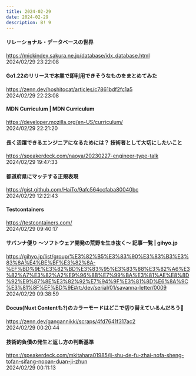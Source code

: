 ```yaml
---
title: 2024-02-29
date: 2024-02-29
description: B! 9
---
```


#### リレーショナル・データベースの世界
https://mickindex.sakura.ne.jp/database/idx_database.html<br>
2024/02/29 23:22:08<br>


#### Go1.22のリリースで本業で即利用できそうなものをまとめてみた
https://zenn.dev/hoshitocat/articles/c7861bdf2fc1a5<br>
2024/02/29 22:23:08<br>


#### MDN Curriculum | MDN Curriculum
https://developer.mozilla.org/en-US/curriculum/<br>
2024/02/29 22:21:20<br>


#### 長く活躍できるエンジニアになるためには？ 技術者として大切にしたいこと
https://speakerdeck.com/naoya/20230227-engineer-type-talk<br>
2024/02/29 19:47:33<br>


#### 都道府県にマッチする正規表現
https://gist.github.com/HaiTo/9afc564ccfaba80040bc<br>
2024/02/29 12:22:43<br>


#### Testcontainers
https://testcontainers.com/<br>
2024/02/29 09:40:17<br>


#### サバンナ便り ～ソフトウェア開発の荒野を生き抜く～ 記事一覧 | gihyo.jp
https://gihyo.jp/list/group/%E3%82%B5%E3%83%90%E3%83%B3%E3%83%8A%E4%BE%BF%E3%82%8A-%EF%BD%9E%E3%82%BD%E3%83%95%E3%83%88%E3%82%A6%E3%82%A7%E3%82%A2%E9%96%8B%E7%99%BA%E3%81%AE%E8%8D%92%E9%87%8E%E3%82%92%E7%94%9F%E3%81%8D%E6%8A%9C%E3%81%8F%EF%BD%9E#rt:/dev/serial/01/savanna-letter/0009<br>
2024/02/29 09:38:59<br>


#### Docus(Nuxt Contentも?)のカラーモードはどこで切り替えているんだろう🤔
https://zenn.dev/gangannikki/scraps/4fd7641f317ac2<br>
2024/02/29 00:20:44<br>


#### 技術的負債の発生と返し方の判断基準
https://speakerdeck.com/mkitahara01985/ji-shu-de-fu-zhai-nofa-sheng-tofan-sifang-nopan-duan-ji-zhun<br>
2024/02/29 00:11:13<br>


